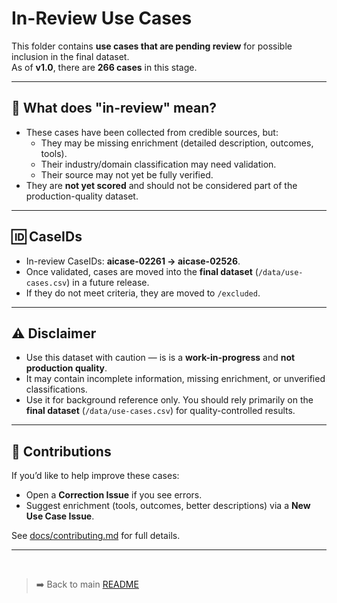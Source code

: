 # In-Review Use Cases

This folder contains **use cases that are pending review** for possible inclusion in the final dataset.  
As of **v1.0**, there are **266 cases** in this stage.

---

## 📌 What does "in-review" mean?
- These cases have been collected from credible sources, but:
  - They may be missing enrichment (detailed description, outcomes, tools).
  - Their industry/domain classification may need validation.
  - Their source may not yet be fully verified.
- They are **not yet scored** and should not be considered part of the production-quality dataset.

---

## 🆔 CaseIDs
- In-review CaseIDs: **aicase-02261 → aicase-02526**.
- Once validated, cases are moved into the **final dataset** (`/data/use-cases.csv`) in a future release.  
- If they do not meet criteria, they are moved to `/excluded`.

---

## ⚠️ Disclaimer
- Use this dataset with caution — is is a **work-in-progress** and **not production quality**.
- It may contain incomplete information, missing enrichment, or unverified classifications.  
- Use it for background reference only. You should rely primarily on the **final dataset** (`/data/use-cases.csv`) for quality-controlled results.

---

## 🙌 Contributions
If you’d like to help improve these cases:
- Open a **Correction Issue** if you see errors.
- Suggest enrichment (tools, outcomes, better descriptions) via a **New Use Case Issue**.

See [docs/contributing.md](../docs/contributing.md) for full details.

---

<br>

> ➡️ Back to main [README](../README.md)